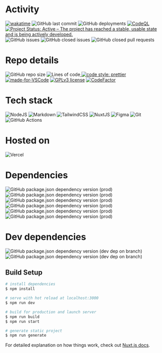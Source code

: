 # Activity
[![wakatime](https://wakatime.com/badge/github/mirajus-salehin/BAU-Radio-Web.svg)](https://wakatime.com/badge/github/mirajus-salehin/BAU-Radio-Web)
![GitHub last commit](https://img.shields.io/github/last-commit/mirajus-salehin/BAU-Radio-Web)
![GitHub deployments](https://img.shields.io/github/deployments/mirajus-salehin/BAU-Radio-Web/Production)
[![CodeQL](https://github.com/mirajus-salehin/BAU-Radio-Web/actions/workflows/codeql-analysis.yml/badge.svg)](https://github.com/mirajus-salehin/BAU-Radio-Web/actions/workflows/codeql-analysis.yml)
[![Project Status: Active – The project has reached a stable, usable state and is being actively developed.](https://www.repostatus.org/badges/latest/active.svg)](https://www.repostatus.org/#active)
![GitHub issues](https://img.shields.io/github/issues/mirajus-salehin/BAU-Radio-Web)
![GitHub closed issues](https://img.shields.io/github/issues-closed/mirajus-salehin/BAU-Radio-Web)
![GitHub closed pull requests](https://img.shields.io/github/issues-pr-closed-raw/mirajus-salehin/BAU-Radio-Web)


# Repo details
![GitHub repo size](https://img.shields.io/github/repo-size/mirajus-salehin/BAU-Radio-Web)
![Lines of code](https://img.shields.io/tokei/lines/github/mirajus-salehin/BAU-Radio-Web)[
![code style: prettier](https://img.shields.io/badge/code_style-prettier-ff69b4.svg?style=flat-square)](https://github.com/mirajus-salehin/BAU-Radio-Web)
[![made-for-VSCode](https://img.shields.io/badge/Made%20for-VSCode-1f425f.svg)](https://code.visualstudio.com/)
[![GPLv3 license](https://img.shields.io/badge/License-GPLv3-blue.svg)](https://github.com/mirajus-salehin/BAU-Radio-Web/blob/master/LICENSE)
[![CodeFactor](https://www.codefactor.io/repository/github/mirajus-salehin/bau-radio-web/badge)](https://www.codefactor.io/repository/github/mirajus-salehin/bau-radio-web)

# Tech stack
<img alt="NodeJS" src="https://img.shields.io/badge/node.js-%2343853D.svg?style=for-the-badge&logo=node-dot-js&logoColor=white"/>
<img alt="Markdown" src="https://img.shields.io/badge/markdown-%23000000.svg?style=for-the-badge&logo=markdown&logoColor=white"/>
<img alt="TailwindCSS" src="https://img.shields.io/badge/tailwindcss-%2338B2AC.svg?style=for-the-badge&logo=tailwind-css&logoColor=white"/>
<img alt="NuxtJS" src="https://img.shields.io/badge/NuxtJS-black.svg?style=for-the-badge&logo=NuxtJS&logoColor=white"/>
<img alt="Figma" src="https://img.shields.io/badge/figma-%23F24E1E.svg?style=for-the-badge&logo=figma&logoColor=white"/>
<img alt="Git" src="https://img.shields.io/badge/git-%23F05033.svg?style=for-the-badge&logo=git&logoColor=white"/>
<img alt="GitHub Actions" src="https://img.shields.io/badge/githubactions-%232671E5.svg?style=for-the-badge&logo=githubactions&logoColor=white"/>

# Hosted on
<img alt="Vercel" src="https://img.shields.io/badge/vercel-%23000000.svg?style=for-the-badge&logo=vercel&logoColor=white"/>


# Dependencies 
![GitHub package.json dependency version (prod)](https://img.shields.io/github/package-json/dependency-version/mirajus-salehin/BAU-Radio-Web/nuxt)
![GitHub package.json dependency version (prod)](https://img.shields.io/github/package-json/dependency-version/mirajus-salehin/BAU-Radio-Web/@nuxt/content)
![GitHub package.json dependency version (prod)](https://img.shields.io/github/package-json/dependency-version/mirajus-salehin/BAU-Radio-Web/@tailwindcss/typography)
![GitHub package.json dependency version (prod)](https://img.shields.io/github/package-json/dependency-version/mirajus-salehin/BAU-Radio-Web/core-js)
![GitHub package.json dependency version (prod)](https://img.shields.io/github/package-json/dependency-version/mirajus-salehin/BAU-Radio-Web/aos)
![GitHub package.json dependency version (prod)](https://img.shields.io/github/package-json/dependency-version/mirajus-salehin/BAU-Radio-Web/vue-social-sharing)

# Dev dependencies
![GitHub package.json dependency version (dev dep on branch)](https://img.shields.io/github/package-json/dependency-version/mirajus-salehin/BAU-Radio-Web/dev/postcss)
![GitHub package.json dependency version (dev dep on branch)](https://img.shields.io/github/package-json/dependency-version/mirajus-salehin/BAU-Radio-Web/dev/@nuxtjs/tailwindcss)

## Build Setup

```bash
# install dependencies
$ npm install

# serve with hot reload at localhost:3000
$ npm run dev

# build for production and launch server
$ npm run build
$ npm run start

# generate static project
$ npm run generate
```

For detailed explanation on how things work, check out [Nuxt.js docs](https://nuxtjs.org).
